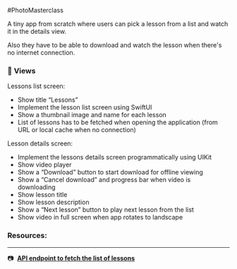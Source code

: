 #PhotoMasterclass

A tiny app from scratch where users can pick a lesson from a list and watch it in the details view. 

Also they have to be able to download and watch the lesson when there's no internet connection.

### 📱 **Views**

Lessons list screen:

- Show title “Lessons”
- Implement the lesson list screen using SwiftUI
- Show a thumbnail image and name for each lesson
- List of lessons has to be fetched when opening the application (from URL or local cache when no connection)

Lesson details screen:

- Implement the lessons details screen programmatically using UIKit
- Show video player
- Show a “Download” button to start download for offline viewing
- Show a “Cancel download” and progress bar when video is downloading
- Show lesson title
- Show lesson description
- Show a “Next lesson” button to play next lesson from the list
- Show video in full screen when app rotates to landscape

### Resources:

---

📷  **[API endpoint to fetch the list of lessons](https://iphonephotographyschool.com/test-api/lessons)**
